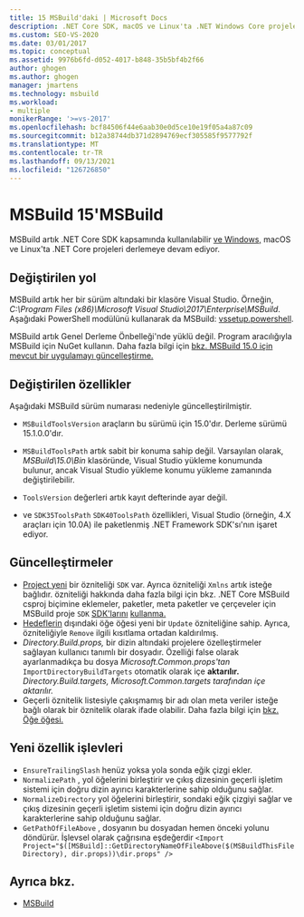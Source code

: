 ```yaml
---
title: 15 MSBuild'daki | Microsoft Docs
description: .NET Core SDK, macOS ve Linux'ta .NET Windows Core projeleri oluşturmak için kullanılabilen MSBuild 15'in değiştirilmiş, güncelleştirilmiş ve yeni özelliklerine bakın.
ms.custom: SEO-VS-2020
ms.date: 03/01/2017
ms.topic: conceptual
ms.assetid: 9976b6fd-d052-4017-b848-35b5bf4b2f66
author: ghogen
ms.author: ghogen
manager: jmartens
ms.technology: msbuild
ms.workload:
- multiple
monikerRange: '>=vs-2017'
ms.openlocfilehash: bcf84506f44e6aab30e0d5ce10e19f05a4a87c09
ms.sourcegitcommit: b12a38744db371d2894769ecf305585f9577792f
ms.translationtype: MT
ms.contentlocale: tr-TR
ms.lasthandoff: 09/13/2021
ms.locfileid: "126726850"
---
```

# <a name="whats-new-in-msbuild-15"></a>MSBuild 15'MSBuild

MSBuild artık .NET Core SDK kapsamında kullanılabilir [ve Windows,](https://www.microsoft.com/net/download/core) macOS ve Linux'ta .NET Core projeleri derlemeye devam ediyor.

## <a name="changed-path"></a>Değiştirilen yol

 MSBuild artık her bir sürüm altındaki bir klasöre Visual Studio. Örneğin, *C:\Program Files (x86)\Microsoft Visual Studio\2017\Enterprise\MSBuild*. Aşağıdaki PowerShell modülünü kullanarak da MSBuild: [vssetup.powershell](https://github.com/Microsoft/vssetup.powershell).

 MSBuild artık Genel Derleme Önbelleği'nde yüklü değil. Program aracılığıyla MSBuild için NuGet kullanın. Daha fazla bilgi için [bkz. MSBuild 15.0 için mevcut bir uygulamayı güncelleştirme.](../msbuild/updating-an-existing-application.md)

## <a name="changed-properties"></a>Değiştirilen özellikler

 Aşağıdaki MSBuild sürüm numarası nedeniyle güncelleştirilmiştir.

- `MSBuildToolsVersion` araçların bu sürümü için 15.0'dır. Derleme sürümü 15.1.0.0'dır.

- `MSBuildToolsPath` artık sabit bir konuma sahip değil. Varsayılan olarak, *MSBuild\15.0\Bin* klasöründe, Visual Studio yükleme konumunda bulunur, ancak Visual Studio yükleme konumu yükleme zamanında değiştirilebilir.

- `ToolsVersion` değerleri artık kayıt defterinde ayar değil.

- ve `SDK35ToolsPath` `SDK40ToolsPath` özellikleri, Visual Studio (örneğin, 4.X araçları için 10.0A) ile paketlenmiş .NET Framework SDK'sı'nın işaret ediyor.

## <a name="updates"></a>Güncelleştirmeler

- [Project yeni](../msbuild/project-element-msbuild.md) bir özniteliği `SDK` var. Ayrıca özniteliği `Xmlns` artık isteğe bağlıdır. özniteliği hakkında daha fazla bilgi için bkz. .NET Core MSBuild csproj biçimine eklemeler, paketler, meta paketler ve çerçeveler için MSBuild proje `SDK` [SDK'larını](../msbuild/how-to-use-project-sdk.md) [kullanma.](/dotnet/core/tools/csproj) [](/dotnet/core/packages)
- [Hedeflerin](../msbuild/item-element-msbuild.md) dışındaki öğe öğesi yeni bir `Update` özniteliğine sahip. Ayrıca, özniteliğiyle `Remove` ilgili kısıtlama ortadan kaldırılmış.
- *Directory.Build.props,* bir dizin altındaki projelere özelleştirmeler sağlayan kullanıcı tanımlı bir dosyadır. Özelliği false olarak ayarlanmadıkça bu dosya *Microsoft.Common.props'tan* `ImportDirectoryBuildTargets` otomatik olarak içe **aktarılır.** *Directory.Build.targets,* *Microsoft.Common.targets tarafından içe aktarılır.*
- Geçerli öznitelik listesiyle çakışmamış bir adı olan meta veriler isteğe bağlı olarak bir öznitelik olarak ifade olabilir. Daha fazla bilgi için [bkz. Öğe öğesi.](../msbuild/item-element-msbuild.md)

## <a name="new-property-functions"></a>Yeni özellik işlevleri

- `EnsureTrailingSlash` henüz yoksa yola sonda eğik çizgi ekler.
- `NormalizePath` , yol öğelerini birleştirir ve çıkış dizesinin geçerli işletim sistemi için doğru dizin ayırıcı karakterlerine sahip olduğunu sağlar.
- `NormalizeDirectory` yol öğelerini birleştirir, sondaki eğik çizgiyi sağlar ve çıkış dizesinin geçerli işletim sistemi için doğru dizin ayırıcı karakterlerine sahip olduğunu sağlar.
- `GetPathOfFileAbove` , dosyanın bu dosyadan hemen önceki yolunu döndürür. İşlevsel olarak çağrısına eşdeğerdir `<Import Project="$([MSBuild]::GetDirectoryNameOfFileAbove($(MSBuildThisFileDirectory), dir.props))\dir.props" />`

## <a name="see-also"></a>Ayrıca bkz.

- [MSBuild](../msbuild/msbuild.md)
